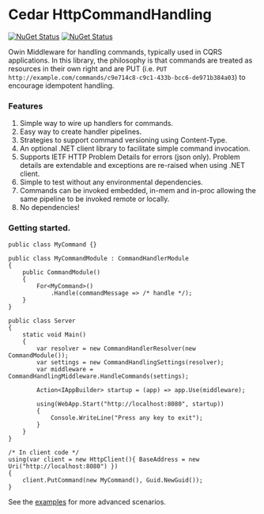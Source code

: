 # Cedar HttpCommandHandling
[![NuGet Status](http://img.shields.io/nuget/v/Cedar.HttpCommandHandling.svg?style=flat)](https://www.nuget.org/packages/Cedar.HttpCommandHandling/) [![NuGet Status](http://img.shields.io/nuget/v/Cedar.HttpCommandHandling.Client.svg?style=flat)](https://www.nuget.org/packages/Cedar.HttpCommandHandling.Client/)

Owin Middleware for handling commands, typically used in CQRS applications. In this library, the philosophy is that commands are treated as resources in their own right and are PUT (i.e. `PUT http://example.com/commands/c9e714c8-c9c1-433b-bcc6-de971b384a03`) to encourage idempotent handling.

### Features
1. Simple way to wire up handlers for commands.
2. Easy way to create handler pipelines.
3. Strategies to support command versioning using Content-Type.
4. An optional .NET client library to facilitate simple command invocation.
5. Supports IETF HTTP Problem Details for errors (json only). Problem details are extendable and exceptions are re-raised when using .NET client.
6. Simple to test without any environmental dependencies.
7. Commands can be invoked embedded, in-mem and in-proc allowing the same pipeline to be invoked remote or locally.
8. No dependencies!

### Getting started.

```CSharp
public class MyCommand {}

public class MyCommandModule : CommandHandlerModule
{
    public CommandModule()
    {
        For<MyCommand>()
            .Handle(commandMessage => /* handle */);
    }
}

public class Server
{
    static void Main()
    {
        var resolver = new CommandHandlerResolver(new CommandModule());
        var settings = new CommandHandlingSettings(resolver);
        var middleware = CommandHandlingMiddleware.HandleCommands(settings);

        Action<IAppBuilder> startup = (app) => app.Use(middleware);

        using(WebApp.Start("http://localhost:8080", startup))
        {
            Console.WriteLine("Press any key to exit");
        }
    }
}

/* In client code */
using(var client = new HttpClient(){ BaseAddress = new Uri("http://localhost:8080") })
{
    client.PutCommand(new MyCommand(), Guid.NewGuid());
}
```

See the [examples](https://github.com/damianh/Cedar.HttpCommandHandling/tree/master/src/Cedar.CommandHandling.Example) for more advanced scenarios.
